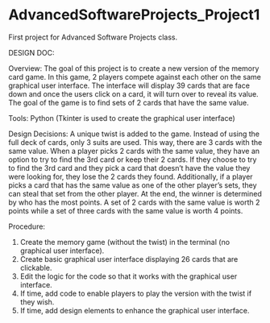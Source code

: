# AdvancedSoftwareProjects_Project1
First project for Advanced Software Projects class.




DESIGN DOC:

Overview: 
The goal of this project is to create a new version of the memory card game. In this game, 2 players compete against each other on the same graphical user interface. The interface will display 39 cards that are face down and once the users click on a card, it will turn over to reveal its value. The goal of the game is to find sets of 2 cards that have the same value. 

Tools: 
Python (Tkinter is used to create the graphical user interface) 

Design Decisions:
A unique twist is added to the game. Instead of using the full deck of cards, only 3 suits are used. This way, there are 3 cards with the same value. When a player picks 2 cards with the same value, they have an option to try to find the 3rd card or keep their 2 cards. If they choose to try to find the 3rd card and they pick a card that doesn’t have the value they were looking for, they lose the 2 cards they found. Additionally, if a player picks a card that has the same value as one of the other player’s sets, they can steal that set from the other player. At the end, the winner is determined by who has the most points. A set of 2 cards with the same value is worth 2 points while a set of three cards with the same value is worth 4 points.

Procedure:
1. Create the memory game (without the twist) in the terminal (no graphical user interface).
2. Create basic graphical user interface displaying 26 cards that are clickable.
3. Edit the logic for the code so that it works with the graphical user interface.
4. If time, add code to enable players to play the version with the twist if they wish.
5. If time, add design elements to enhance the graphical user interface.
